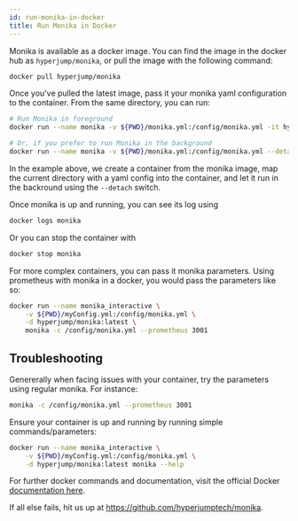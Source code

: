 ```yaml
---
id: run-monika-in-docker
title: Run Monika in Docker
---
```


Monika is available as a docker image. You can find the image in the docker hub as `hyperjump/monika`, or pull the image with the following command:

```bash
docker pull hyperjump/monika
```

Once you've pulled the latest image, pass it your monika yaml configuration to the container. From the same directory, you can run:

```bash
# Run Monika in foreground
docker run --name monika -v ${PWD}/monika.yml:/config/monika.yml -it hyperjump/monika:latest

# Or, if you prefer to run Monika in the background
docker run --name monika -v ${PWD}/monika.yml:/config/monika.yml --detach hyperjump/monika:latest
```

In the example above, we create a container from the monika image, map the current directory with a yaml config into the container, and let it run in the backround using the `--detach` switch.

Once monika is up and running, you can see its log using

```bash
docker logs monika
```

Or you can stop the container with

```bash
docker stop monika
```

For more complex containers, you can pass it monika parameters. Using prometheus with monika in a docker, you would pass the parameters like so:

```bash
docker run --name monika_interactive \
    -v ${PWD}/myConfig.yml:/config/monika.yml \
    -d hyperjump/monika:latest \
    monika -c /config/monika.yml --prometheus 3001
```

## Troubleshooting

Genererally when facing issues with your container, try the parameters using regular monika. For instance:

```bash
monika -c /config/monika.yml --prometheus 3001
```

Ensure your container is up and running by running simple commands/parameters:

```bash
docker run --name monika_interactive \
    -v ${PWD}/myConfig.yml:/config/monika.yml \
    -d hyperjump/monika:latest monika --help
```

For further docker commands and documentation, visit the official Docker [documentation here](https://docs.docker.com/engine/reference/commandline/run/).

If all else fails, hit us up at https://github.com/hyperjumptech/monika.
